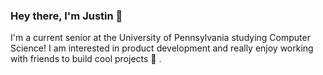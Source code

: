 ### Hey there, I'm Justin 👋

I'm a current senior at the University of Pennsylvania studying Computer Science! I am interested in product development and really enjoy working with friends to build cool projects 🚀 .



<!--
Feel free to check out my personal website [here](https://www.judtin.com/)!

**judtinzhang/judtinzhang** is a ✨ _special_ ✨ repository because its `README.md` (this file) appears on your GitHub profile.

Here are some ideas to get you started:

- 🔭 I’m currently working on ...
- 🌱 I’m currently learning ...
- 👯 I’m looking to collaborate on ...
- 🤔 I’m looking for help with ...
- 💬 Ask me about ...
- 📫 How to reach me: ...
- 😄 Pronouns: ...
- ⚡ Fun fact: ...
-->

